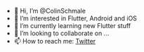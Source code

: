 - 👋 Hi, I’m @ColinSchmale
- 👀 I’m interested in Flutter, Android and iOS
- 🌱 I’m currently learning new Flutter stuff
- 💞️ I’m looking to collaborate on ...
- 📫 How to reach me: <a href= "https://twitter.com/ColinSchmale" target= "blank">Twitter</a>

<!---
ColinSchmale/ColinSchmale is a ✨ special ✨ repository because its `README.md` (this file) appears on your GitHub profile.
You can click the Preview link to take a look at your changes.
--->
